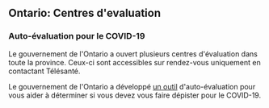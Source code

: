 ## Ontario: Centres d'evaluation

### Auto-évaluation pour le COVID-19

Le gouvernement de l'Ontario a ouvert plusieurs centres d'évaluation dans toute la province. Ceux-ci sont accessibles sur rendez-vous uniquement en contactant Télésanté.

Le gouvernement de l'Ontario a développé [un outil](https://www.ontario.ca/page/2019-novel-coronavirus-covid-19-self-assessment) d'auto-évaluation pour vous aider à déterminer si vous devez vous faire dépister pour le COVID-19.
